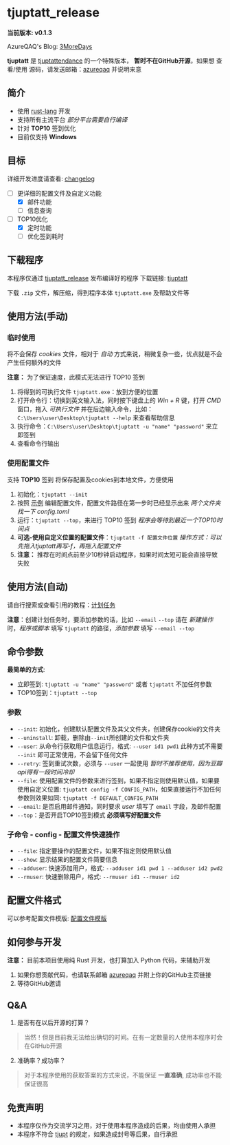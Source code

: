 # tjuptatt_release

**当前版本: v0.1.3**

AzureQAQ's Blog: [3MoreDays](https://3moredays.com)

**tjuptatt** 是 [tjuptattendance](https://github.com/azureqaq/tjuptattendance/) 的一个特殊版本，
**暂时不在GitHub开源**，如果想 查看/使用 源码，请发送邮箱：[azureqaq](mailto:tjuptatt@3moredays.com) 并说明来意

## 简介
- 使用 [rust-lang](https://www.rust-lang.org/) 开发
- 支持所有主流平台 *部分平台需要自行编译*
- 针对 **TOP10** 签到优化
- 目前仅支持 **Windows**

## 目标

详细开发进度请查看: [changelog](./CHANGELOG.md)

- [ ] 更详细的配置文件及自定义功能
  - [x] 邮件功能
  - [ ] 信息查询
- [ ] TOP10优化
  - [x] 定时功能
  - [ ] 优化签到耗时

## 下载程序
本程序仅通过 [tjuptatt_release](https://github.com/azureqaq/tjuptatt_release) 发布编译好的程序
下载链接: [tjuptatt](https://github.com/azureqaq/tjuptatt_release/releases/latest/download/tjuptatt-x86_64-pc-windows-msvc.zip)

下载 `.zip` 文件，解压缩，得到程序本体 `tjuptatt.exe` 及帮助文件等

## 使用方法(手动)

### 临时使用
将不会保存 *cookies* 文件，相对于 *自动* 方式来说，稍微复杂一些，优点就是不会产生任何额外的文件

**注意：** 为了保证速度，此模式无法进行 TOP10 签到

1. 将得到的可执行文件 `tjuptatt.exe`：放到方便的位置
2. 打开命令行：切换到英文输入法，同时按下键盘上的 *Win + R* 键，打开 *CMD* 窗口，拖入 *可执行文件* 并在后边输入命令，比如：`C:\Users\user\Desktop\tjuptatt --help` 来查看帮助信息
3. 执行命令：`C:\Users\user\Desktop\tjuptatt -u "name" "password"` 来立即签到
4. 查看命令行输出

### 使用配置文件
支持 **TOP10** 签到
将保存配置及cookies到本地文件，方便使用

1. 初始化：`tjuptatt --init`
2. 按照 [示例](./config_template.toml) 编辑配置文件，配置文件路径在第一步时已经显示出来 *两个文件夹找一下* *config.toml*
3. 运行：`tjuptatt --top`，来进行 TOP10 签到 *程序会等待到最近一个TOP10时间点*
4. **可选-使用自定义位置的配置文件**：`tjuptatt -f 配置文件位置` *操作方式：可以先拖入tjuptatt再写-f，再拖入配置文件*
5. **注意：** 推荐在时间点前至少10秒钟启动程序，如果时间太短可能会直接导致失败


## 使用方法(自动)

请自行搜索或查看引用的教程：[计划任务](https://www.xitongcheng.com/jiaocheng/win10_article_47796.html)

**注意**：创建计划任务时，要添加参数的话，比如 `--email` `--top` 请在 *新建操作* 时，*程序或脚本* 填写 `tjuptatt` 的路径，*添加参数* 填写 `--email --top`

## 命令参数
**最简单的方式**:
- 立即签到: `tjuptatt -u "name" "password"` 或者 `tjuptatt` 不加任何参数
- TOP10签到：`tjuptatt --top`

### 参数
- `--init`: 初始化，创建默认配置文件及其父文件夹，创建保存cookie的文件夹
- `--uninstall`: 卸载，删除由`--init`所创建的文件和文件夹
- `--user`: 从命令行获取用户信息运行，格式: `--user id1 pwd1` 此种方式不需要 `--init` 即可正常使用，不会留下任何文件
- `--retry`: 签到重试次数，必须与 `--user` 一起使用 *暂时不推荐使用，因为豆瓣api得有一段时间冷却*
- `--file`: 使用配置文件的参数来进行签到，如果不指定则使用默认值，如果要使用自定义位置: `tjuptatt config -f CONFIG_PATH`，如果直接运行不加任何参数则效果如同: `tjuptatt -f DEFAULT_CONFIG_PATH`
- `--email`: 是否启用邮件通知，同时要求 *user* 填写了 `email` 字段，及邮件配置
- `--top`：是否开启TOP10签到模式 **必须填写好配置文件**

### 子命令 - config - 配置文件快速操作
- `--file`: 指定要操作的配置文件，如果不指定则使用默认值
- `--show`: 显示结果的配置文件简要信息
- `--adduser`: 快速添加用户，格式: `--adduser id1 pwd 1 --adduser id2 pwd2`
- `--rmuser`: 快速删除用户，格式: `--rmuser id1 --rmuser id2`

## 配置文件格式

可以参考配置文件模版: [配置文件模版](./config_template.toml)


## 如何参与开发
**注意：** 目前本项目使用纯 Rust 开发，也打算加入 Python 代码，来辅助开发

1. 如果你想贡献代码，也请联系邮箱 [azureqaq](mailto:tjuptatt@3moredays.com) 并附上你的GitHub主页链接
2. 等待GitHub邀请

## Q&A
1. 是否有在以后开源的打算？
  > 当然！但是目前我无法给出确切的时间。在有一定数量的人使用本程序时会在GitHub开源
2. 准确率？成功率？
  > 对于本程序使用的获取答案的方式来说，不能保证 **一直准确**, 成功率也不能保证很高

## 免责声明
- 本程序仅作为交流学习之用，对于使用本程序造成的后果，均由使用人承担
- 本程序不符合 [tjupt](https://tjupt.org) 的规定，如果造成封号等后果，自行承担
